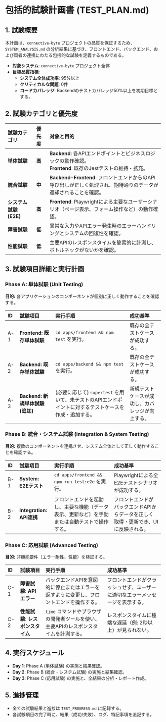 # 包括的試験計画書 (TEST_PLAN.md)

## 1. 試験概要

本計画は、`connective-byte` プロジェクトの品質を保証するため、`SYSTEM_ANALYSIS.md` の分析結果に基づき、フロントエンド、バックエンド、および両者の連携にわたる包括的な試験を定義するものである。

- **対象システム**: `connective-byte` プロジェクト全体
- **目標品質指標**:
    - **システム全体成功率**: 95%以上
    - **クリティカルな問題**: 0件
    - **コードカバレッジ**: Backendのテストカバレッジ50%以上を初期目標とする。

## 2. 試験カテゴリと優先度

| 試験カテゴリ | 優先度 | 対象と目的 |
| :--- | :--- | :--- |
| **単体試験** | **高** | **Backend**: 各APIエンドポイントとビジネスロジックの動作確認。<br>**Frontend**: 既存のJestテストの維持・拡充。 |
| **統合試験** | **中** | **Backend-Frontend**: フロントエンドからのAPI呼び出しが正しく処理され、期待通りのデータが返却されることを確認。 |
| **システム試験 (E2E)** | **高** | **Frontend**: Playwrightによる主要なユーザーシナリオ（ページ表示、フォーム操作など）の動作確認。 |
| **障害試験** | **低** | 異常な入力やAPIエラー発生時のエラーハンドリングとシステムの回復性を確認。 |
| **性能試験** | **低** | 主要APIのレスポンスタイムを簡易的に計測し、ボトルネックがないかを確認。 |

## 3. 試験項目詳細と実行計画

### Phase A: 単体試験 (Unit Testing)

**目的:** 各アプリケーションのコンポーネントが個別に正しく動作することを確認する。

| ID | 試験項目 | 実行手順 | 成功基準 |
| :--- | :--- | :--- | :--- |
| A-1 | **Frontend: 既存単体試験** | `cd apps/frontend && npm test` を実行。 | 既存の全テストケースが成功する。 |
| A-2 | **Backend: 既存単体試験** | `cd apps/backend && npm test` を実行。 | 既存の全テストケースが成功する。 |
| A-3 | **Backend: 新規単体試験 (追加)** | (必要に応じて) `supertest` を用いて、未テストのAPIエンドポイントに対するテストケースを作成・追加する。 | 新規テストケースが成功し、カバレッジが向上する。 |

### Phase B: 統合・システム試験 (Integration & System Testing)

**目的:** 複数のコンポーネントを連携させ、システム全体として正しく動作することを確認する。

| ID | 試験項目 | 実行手順 | 成功基準 |
| :--- | :--- | :--- | :--- |
| B-1 | **System: E2Eテスト** | `cd apps/frontend && npm run test:e2e` を実行。 | Playwrightによる全E2Eテストシナリオが成功する。 |
| B-2 | **Integration: API連携** | フロントエンドを起動し、主要な機能（データ表示、更新など）を手動または自動テストで操作する。 | フロントエンドがバックエンドAPIからデータを正しく取得・更新でき、UIに反映される。 |

### Phase C: 応用試験 (Advanced Testing)

**目的:** 非機能要件（エラー耐性、性能）を検証する。

| ID | 試験項目 | 実行手順 | 成功基準 |
| :--- | :--- | :--- | :--- |
| C-1 | **障害試験: APIエラー** | バックエンドAPIを意図的に停止またはエラーを返すように変更し、フロントエンドを操作する。 | フロントエンドがクラッシュせず、ユーザーに適切なエラーメッセージを表示する。 |
| C-2 | **性能試験: レスポンスタイム** | `time` コマンドやブラウザの開発者ツールを使い、主要APIのレスポンスタイムを計測する。 | レスポンスタイムに極端な遅延（例: 2秒以上）が見られない。 |

## 4. 実行スケジュール

- **Day 1**: Phase A (単体試験) の実施と結果確認。
- **Day 2**: Phase B (統合・システム試験) の実施と結果確認。
- **Day 3**: Phase C (応用試験) の実施と、全結果の分析・レポート作成。

## 5. 進捗管理

- 全ての試験結果と進捗は `TEST_PROGRESS.md` に記録する。
- 各試験項目の完了時に、結果（成功/失敗）、ログ、特記事項を追記する。
